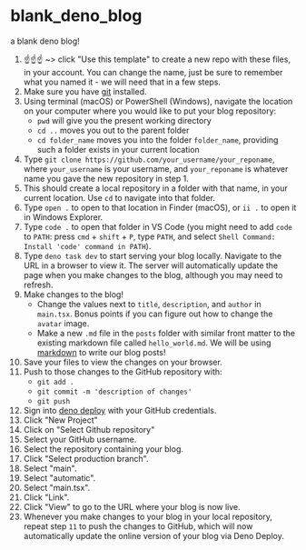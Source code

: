 # blank_deno_blog
a blank deno blog!

1. ☝️☝️☝️ ~> click "Use this template" to create a new repo with these files, in your account.  You can change the name, just be sure to remember what you named it - we will need that in a few steps.
2. Make sure you have [git](https://git-scm.com/) installed.
3. Using terminal (macOS) or PowerShell (Windows), navigate the location on your computer where you would like to put your blog repository:
   -  `pwd` will give you the present working directory
   -  `cd ..` moves you out to the parent folder
   -  `cd folder_name` moves you into the folder `folder_name`, providing such a folder exists in your current location
4. Type `git clone https://github.com/your_username/your_reponame`, where `your_username` is your username, and `your_reponame` is whatever name you gave the new repository in step 1. 
5. This should create a local repository in a folder with that name, in your current location. Use `cd` to navigate into that folder.
6. Type `open .` to open to that location in Finder (macOS), or `ii .` to open it in Windows Explorer.
7. Type `code .` to open that folder in VS Code (you might need to add `code` to `PATH`: press `cmd` + `shift` + `P`, type `PATH`, and select `Shell Command: Install 'code' command in PATH`).
8. Type `deno task dev` to start serving your blog locally.  Navigate to the URL in a browser to view it.  The server will automatically update the page when you make changes to the blog, although you may need to refresh.
9. Make changes to the blog!  
   - Change the values next to `title`, `description`, and `author` in `main.tsx`.  Bonus points if you can figure out how to change the `avatar` image.
   - Make a new `.md` file in the `posts` folder with similar front matter to the existing markdown file called `hello_world.md`.  We will be using [markdown](https://www.markdownguide.org/cheat-sheet/) to write our blog posts!
10. Save your files to view the changes on your browser.
11. Push to those changes to the GitHub repository with:
    -  `git add .`
    -  `git commit -m 'description of changes'`
    -  `git push`
12. Sign into [deno deploy](https://deno.com/deploy) with your GitHub credentials.
13. Click "New Project"
14. Click on "Select Github repository"
15. Select your GitHub username.
16. Select the repository containing your blog.
17. Click "Select production branch".
18. Select "main".
19. Select "automatic".
20. Select "main.tsx".
21. Click "Link". 
22. Click "View" to go to the URL where your blog is now live.
23. Whenever you make changes to your blog in your local repository, repeat step `11` to push the changes to GitHub, which will now automatically update the online version of your blog via Deno Deploy.

